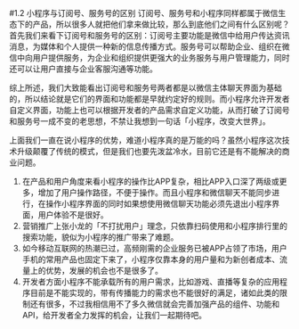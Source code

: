 #1.2 小程序与订阅号、服务号的区别
订阅号、服务号和小程序同样都属于微信生态下的产品，所以很多人就把他们拿来做比较，那么到底他们之间有什么区别呢？首先我们来看下订阅号和服务号的区别：订阅号主要功能是微信中给用户传达资讯消息，为媒体和个人提供一种新的信息传播方式。服务号可以帮助企业、组织在微信中向用户提供服务，为企业和组织提供更强大的业务服务与用户管理能力，同时还可以让用户直接与企业客服沟通等功能。

综上所述，我们大致能看出订阅号和服务号两者都是以微信主体聊天界面为基础的，所以结论就是它们的界面和功能都是早就约定好的规则。而小程序允许开发者自定义界面，功能上也可以根据开发者的产品需求自定义功能，从而打破了订阅号和服务号一成不变的老思想，不禁让我想到一句话「小程序，改变大世界」。

上面我们一直在说小程序的优势，难道小程序真的是万能的吗？虽然小程序这次技术升级颠覆了传统的模式，但是我们也要先泼盆冷水，目前它还是有不能解决的商业问题。

1. 在产品和用户角度来看小程序的操作比APP复杂，相比APP入口深了两级或更多，增加了用户操作路径，不便于操作。而且小程序和微信聊天不能同步进行，在操作小程序界面的同时如果想使用微信聊天功能必须先退出小程序界面，用户体验不是很好。
2. 营销推广上张小龙的「不打扰用户」理念，只依靠扫码使用和小程序排行里的搜索功能，貌似为小程序的推广带来了难题。
3. 如今移动互联网的热潮已过，高频刚需的企业服务已被APP占领了市场，用户手机的常用产品也固定下来了，小程序仅靠本身的用户量和为新创者成本、流量上的优势，发展的机会也不是很多了。
4. 开发者方面小程序不能承载所有的用户需求，比如游戏、直播等复杂的应用程序目前是不能实现的，带有传播能力的需求也不能很好的满足，诸如此类的限制还有很多，不过我相信用不了多久微信就会完善加强产品的组件、功能和API，给开发者全力发挥的机会，让我们一起期待吧。    